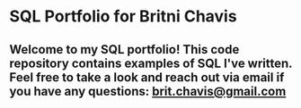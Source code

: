 # SQL Portfolio for Britni Chavis

## Welcome to my SQL portfolio! This code repository contains examples of SQL I've written. Feel free to take a look and reach out via email if you have any questions: brit.chavis@gmail.com
